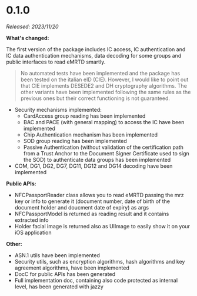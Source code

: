 # 0.1.0

*Released: 2023/11/20*

**What's changed:**

The first version of the package includes IC access, IC authentication and IC data authentication mechanisms,
data decoding for some groups and public interfaces to read eMRTD smartly.

> No automated tests have been implemented and the package has been tested on the italian eID (CIE). 
However, I would like to point out that CIE implements DESEDE2 and DH cryptography algorithms. The other variants have been
implemented following the same rules as the previous ones but their correct functioning is not guaranteed.

- Security mechanisms implemented:
   - CardAccess group reading has been implemented
   - BAC and PACE (with general mapping) to access the IC have been implemented
   - Chip Authentication mechanism has been implemented
   - SOD group reading has been implemented
   - Passive Authentication (without validation of the certification path from a 
   Trust Anchor to the Document Signer Certificate used to sign the SOD) to authenticate data groups has been implemented
- COM, DG1, DG2, DG7, DG11, DG12 and DG14 decoding have been implemented
 
**Public APIs:**
- NFCPassportReader class allows you to read eMRTD passing the mrz key or info to generate it 
(document number, date of birth of the document holder and doucment date of expiry) as args
- NFCPassportModel is returned as reading result and it contains extracted info
- Holder facial image is returned also as UIImage to easily show it on your iOS application 

**Other:**

- ASN.1 utils have been implemented
- Security utils, such as encryption algorithms, hash algorithms and key agreement algorithms, have been implemented
- DocC for public APIs has been generated
- Full implementation doc, containing also code protected as internal level, has been generated with jazzy
